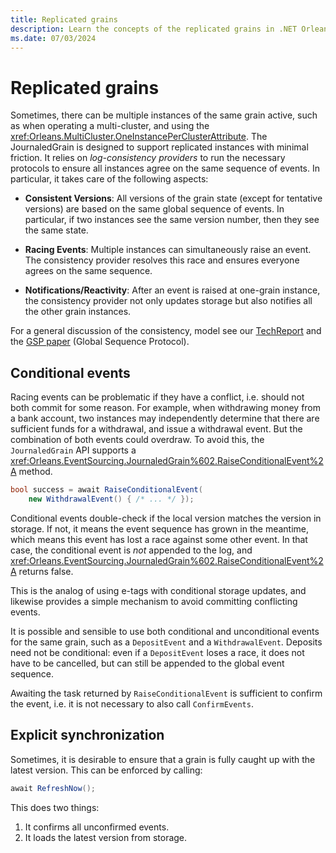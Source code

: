 ```yaml
---
title: Replicated grains
description: Learn the concepts of the replicated grains in .NET Orleans.
ms.date: 07/03/2024
---
```


# Replicated grains

Sometimes, there can be multiple instances of the same grain active, such as when operating a multi-cluster, and using the <xref:Orleans.MultiCluster.OneInstancePerClusterAttribute>. The JournaledGrain is designed to support replicated instances with minimal friction. It relies on *log-consistency providers* to run the necessary protocols to ensure all instances agree on the same sequence of events. In particular, it takes care of the following aspects:

* **Consistent Versions**: All versions of the grain state (except for tentative versions) are based on the same global sequence of events. In particular, if two instances see the same version number, then they see the same state.

* **Racing Events**: Multiple instances can simultaneously raise an event. The consistency provider resolves this race and ensures everyone agrees on the same sequence.

* **Notifications/Reactivity**: After an event is raised at one-grain instance, the consistency provider not only updates storage but also notifies all the other grain instances.

For a general discussion of the consistency, model see our [TechReport](https://www.microsoft.com/research/publication/geo-distribution-actor-based-services/) and the [GSP paper](https://www.microsoft.com/research/publication/global-sequence-protocol-a-robust-abstraction-for-replicated-shared-state-extended-version/) (Global Sequence Protocol).

## Conditional events

Racing events can be problematic if they have a conflict, i.e. should not both commit for some reason. For example, when withdrawing money from a bank account, two instances may independently determine that there are sufficient funds for a withdrawal, and issue a withdrawal event. But the combination of both events could overdraw. To avoid this, the `JournaledGrain` API supports a <xref:Orleans.EventSourcing.JournaledGrain%602.RaiseConditionalEvent%2A> method.

```csharp
bool success = await RaiseConditionalEvent(
    new WithdrawalEvent() { /* ... */ });
```

Conditional events double-check if the local version matches the version in storage. If not, it means the event sequence has grown in the meantime, which means this event has lost a race against some other event. In that case, the conditional event is *not* appended to the log, and <xref:Orleans.EventSourcing.JournaledGrain%602.RaiseConditionalEvent%2A> returns false.

This is the analog of using e-tags with conditional storage updates, and likewise provides a simple mechanism to avoid committing conflicting events.

It is possible and sensible to use both conditional and unconditional events for the same grain, such as a `DepositEvent` and a `WithdrawalEvent`. Deposits need not be conditional: even if a `DepositEvent` loses a race, it does not have to be cancelled, but can still be appended to the global event sequence.

Awaiting the task returned by `RaiseConditionalEvent` is sufficient to confirm the event, i.e. it is not necessary to also call `ConfirmEvents`.

## Explicit synchronization

Sometimes, it is desirable to ensure that a grain is fully caught up with the latest version. This can be enforced by calling:

```csharp
await RefreshNow();
```

This does two things:

1. It confirms all unconfirmed events.
1. It loads the latest version from storage.
